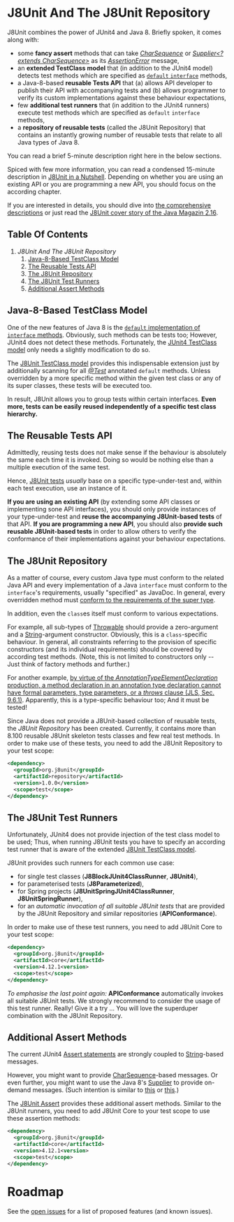# J8Unit And The J8Unit Repository

J8Unit combines the power of JUnit4 and Java 8.
Briefly spoken, it comes along with:

* some **fancy assert** methods
  that can take _[CharSequence](https://docs.oracle.com/javase/8/docs/api/java/lang/CharSequence.html)_ or
  _[Supplier<? extends CharSequence>](https://docs.oracle.com/javase/8/docs/api/java/util/function/Supplier.html)_ as
  its _[AssertionError](https://docs.oracle.com/javase/8/docs/api/java/lang/AssertionError.html)_ message,
* an **extended TestClass model**
  that (in addition to the JUnit4 model) detects test methods which are specified as
  [`default` `interface`](https://docs.oracle.com/javase/specs/jls/se8/html/jls-9.html#jls-9.4) methods,
* a Java-8-based **reusable Tests API**
  that (a) allows API developer to publish their API with accompanying tests
  and (b) allows programmer to verify its custom implementations against these behaviour expectations,
* few **additional test runners**
  that (in addition to the JUnit4 runners) execute test methods which are specified as `default` `interface` methods,
* a **repository of reusable tests** (called the J8Unit Repository)
  that contains an instantly growing number of reusable tests that relate to all Java types of Java 8. 

You can read a brief 5-minute description right here in the below sections.

Spiced with few more information, you can read a condensed 15-minute description in [J8Unit in a Nutshell](README/J8UnitInANutshell.md).
Depending on whether you are using an existing API or you are programming a new API, you should focus on the according chapter.

If you are interested in details, you should dive into [the comprehensive descriptions](README/J8UnitHandbook.md) or just read the
[J8Unit cover story of the Java Magazin 2.16](https://jaxenter.de/testen-ohne-neu-zu-bauen-java-8-features-in-junit-tests-36101).

## Table Of Contents

1. _J8Unit And The J8Unit Repository_
    1. [Java-8-Based TestClass Model](#java-8-based-testclass-model)
    2. [The Reusable Tests API](#the-reusable-tests-api)
    3. [The J8Unit Repository](#the-j8unit-repository)
    4. [The J8Unit Test Runners](#the-j8unit-test-runners)
    5. [Additional Assert Methods](#additional-assert-methods)

## Java-8-Based TestClass Model

One of the new features of Java 8 is the [`default` implementation of `interface` methods](https://docs.oracle.com/javase/specs/jls/se8/html/jls-9.html#jls-9.4).
Obviously, such methods can be tests too; However, JUnit4 does not detect these methods.
Fortunately, the [JUnit4 TestClass model](http://junit.org/junit4/javadoc/latest/org/junit/runners/model/TestClass.html)
only needs a slightly modification to do so.

The [J8Unit TestClass model](https://github.com/j8unit-team/j8unit/blob/master/core/src/main/java/org/j8unit/runners/model/J8TestClass.java)
provides this indispensable extension just by additionally scanning for all _[@Test](http://junit.org/junit4/javadoc/latest/org/junit/Test.html)_
annotated `default` methods. Unless overridden by a more specific method within the given test class or any of its
super classes, these tests will be executed too.

In result, J8Unit allows you to group tests within certain interfaces.
**Even more, tests can be easily reused independently of a specific test class hierarchy.**

## The Reusable Tests API

Admittedly, reusing tests does not make sense if the behaviour is absolutely the same each time it is invoked.
Doing so would be nothing else than a multiple execution of the same test.

Hence, [J8Unit tests](https://github.com/j8unit-team/j8unit/blob/master/core/src/main/java/org/j8unit/J8UnitTest.java) _usually_ base on a specific
type-under-test and, within each test execution, use an instance of it.

**If you are using an existing API** (by extending some API classes or implementing sone API interfaces), you should only provide instances of your
type-under-test and **reuse the accompanying J8Unit-based tests** of that API.
**If you are programming a new API**, you should also **provide such reusable J8Unit-based tests** in order to allow others to verify the conformance
of their implementations against your behaviour expectations.

## The J8Unit Repository

As a matter of course, every custom Java type must conform to the related Java API and every implementation of a Java `interface` must
conform to the `interface`'s requirements, usually "specified" as JavaDoc.
In general, every overridden method must [conform to the requirements of the super type](https://en.wikipedia.org/wiki/Liskov_substitution_principle).

In addition, even the `class`es itself must conform to various expectations.

For example, all sub-types of [Throwable](https://docs.oracle.com/javase/8/docs/api/java/lang/Throwable.html) should provide a zero-argument
and a [String](https://docs.oracle.com/javase/8/docs/api/java/lang/String.html)-argument constructor.
Obviously, this is a `class`-specific behaviour.
In general, all constraints referring to the provision of specific constructors (and its individual requirements) should be covered by according test methods.
(Note, this is not limited to constructors only -- Just think of factory methods and further.)

For another example,
[by virtue of the _AnnotationTypeElementDeclaration_ production, a method declaration in an annotation type declaration cannot have formal parameters, type parameters, or a _throws_ clause (JLS, Sec. 9.6.1)](https://docs.oracle.com/javase/specs/jls/se8/html/jls-9.html#jls-9.6.1).
Apparently, this is a type-specific behaviour too; And it must be tested!

Since Java does not provide a J8Unit-based collection of reusable tests, the _J8Unit Repository_ has been created.
Currently, it contains more than 8.100 reusable J8Unit skeleton tests classes and few real test methods. 
In order to make use of these tests, you need to add the J8Unit Repository to your test scope:

```xml
<dependency>
  <groupId>org.j8unit</groupId>
  <artifactId>repository</artifactId>
  <version>1.0.0</version>
  <scope>test</scope>
</dependency>
```

## The J8Unit Test Runners

Unfortunately, JUnit4 does not provide injection of the test class model to be used; Thus, when running J8Unit tests you have to specify an according test runner
that is aware of the extended [J8Unit TestClass model](https://github.com/j8unit-team/j8unit/blob/master/core/src/main/java/org/j8unit/runners/model/J8TestClass.java).

J8Unit provides such runners for each common use case:

* for single test classes (**J8BlockJUnit4ClassRunner**, **J8Unit4**),
* for parameterised tests (**J8Parameterized**),
* for Spring projects (**J8UnitSpringJUnit4ClassRunner**, **J8UnitSpringRunner**),
* for an _automatic invocation of all suitable J8Unit tests_ that are provided by the J8Unit Repository and similar repositories (**APIConformance**).

In order to make use of these test runners, you need to add J8Unit Core to your test scope:

```xml
<dependency>
  <groupId>org.j8unit</groupId>
  <artifactId>core</artifactId>
  <version>4.12.1<version>
  <scope>test</scope>
</dependency>
```

_To emphasise the last point again:_ **APIConformance** automatically invokes all suitable J8Unit tests.
We strongly recommend to consider the usage of this test runner.
Really! Give it a try ...
You will love the superduper combination with the J8Unit Repository.

## Additional Assert Methods

The current JUnit4 [Assert statements](http://junit.org/junit4/javadoc/latest/org/junit/Assert.html) are strongly coupled to
[String](https://docs.oracle.com/javase/8/docs/api/java/lang/String.html)-based messages.

However, you might want to provide [CharSequence](https://docs.oracle.com/javase/8/docs/api/java/lang/CharSequence.html)-based messages.
Or even further, you might want to use the Java 8's [Supplier](https://docs.oracle.com/javase/8/docs/api/java/util/function/Supplier.html) to provide on-demand messages.
(Such intention is similar to [this](https://docs.oracle.com/javase/8/docs/api/java/util/logging/Logger.html#log-java.util.logging.Level-java.util.function.Supplier-)
or [this](https://logging.apache.org/log4j/2.x/log4j-api/apidocs/org/apache/logging/log4j/Logger.html#debug%28org.apache.logging.log4j.util.Supplier%29).)

The [J8Unit Assert](https://github.com/j8unit-team/j8unit/blob/master/core/src/main/java/org/j8unit/Assert.java)
provides these additional assert methods.
Similar to the J8Unit runners, you need to add J8Unit Core to your test scope to use these assertion methods:

```xml
<dependency>
  <groupId>org.j8unit</groupId>
  <artifactId>core</artifactId>
  <version>4.12.1<version>
  <scope>test</scope>
</dependency>
```

# Roadmap

See the [open issues](https://github.com/j8unit-team/j8unit/issues) for a list of proposed features (and known issues).
